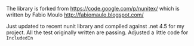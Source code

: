 The library is forked from https://code.google.com/p/nunitex/ which is written by Fabio Moulo http://fabiomaulo.blogspot.com/

Just updated to recent nunit library and compiled against .net 4.5 for my project. All the test originally written are passing. Adjusted a little code for ` IncludedIn`